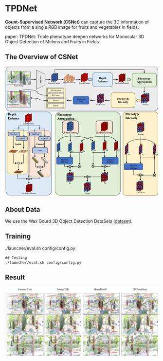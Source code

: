 # TPDNet

**Count-Supervised Network (CSNet)**  can capture the 3D information of objects from a single RGB image for fruits and vegetables in fields.

paper: TPDNet: Triple phenotype deepen networks for Monocular 3D Object Detection of Melons and Fruits in Fields

## The Overview of CSNet
![](methodoverview.png)


## About Data
We use the Wax Gourd 3D Object Detection DataSets ([dataset](http://tpdnet.samlab.cn/download.html)).


## Training
./launcher/eval.sh config/config.py
```
## Testing
./launcher/eval.sh config/config.py
```

## Result
![](result.png)
